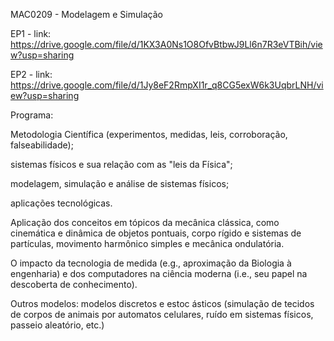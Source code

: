 MAC0209 - Modelagem e Simulação

EP1 - link: https://drive.google.com/file/d/1KX3A0Ns1O8OfvBtbwJ9Ll6n7R3eVTBih/view?usp=sharing

EP2 - link: https://drive.google.com/file/d/1Jy8eF2RmpXI1r_q8CG5exW6k3UqbrLNH/view?usp=sharing

Programa:

Metodologia Científica (experimentos, medidas, leis, corroboração, falseabilidade); 

sistemas físicos e sua relação com as "leis da Física"; 

modelagem, simulação e análise de sistemas físicos; 

aplicações tecnológicas. 

Aplicação dos conceitos em tópicos da mecânica clássica, como cinemática e dinâmica de objetos pontuais, corpo rígido e sistemas de partículas, movimento harmônico simples e mecânica ondulatória. 

O impacto da tecnologia de medida (e.g., aproximação da Biologia à engenharia) e dos computadores na ciência moderna (i.e., seu papel na descoberta de conhecimento). 

Outros modelos: modelos discretos e estoc ásticos (simulação de tecidos de corpos de animais por automatos celulares, ruído em sistemas físicos, passeio aleatório, etc.)
